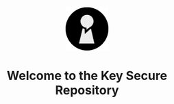 #
<div align="center">
<img src="images/logo.png" width="20%">
<h1>Welcome to the Key Secure Repository</h1>